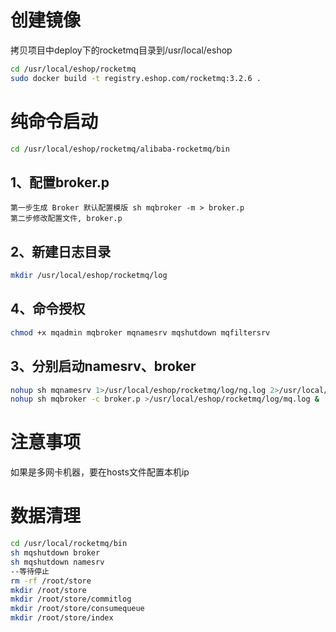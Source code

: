 创建镜像
======
拷贝项目中deploy下的rocketmq目录到/usr/local/eshop
```bash
cd /usr/local/eshop/rocketmq
sudo docker build -t registry.eshop.com/rocketmq:3.2.6 .
``` 
        
        
纯命令启动
====

```bash
cd /usr/local/eshop/rocketmq/alibaba-rocketmq/bin
``` 
1、配置broker.p
----

    第一步生成 Broker 默认配置模版 sh mqbroker -m > broker.p
    第二步修改配置文件, broker.p

2、新建日志目录
----

```bash
mkdir /usr/local/eshop/rocketmq/log
```

4、命令授权
----
```bash
chmod +x mqadmin mqbroker mqnamesrv mqshutdown mqfiltersrv
```

3、分别启动namesrv、broker
----
```bash
nohup sh mqnamesrv 1>/usr/local/eshop/rocketmq/log/ng.log 2>/usr/local/eshop/rocketmq/log/ng-err.log &
nohup sh mqbroker -c broker.p >/usr/local/eshop/rocketmq/log/mq.log &
```

注意事项
=====
如果是多网卡机器，要在hosts文件配置本机ip

数据清理
=====
```bash
cd /usr/local/rocketmq/bin
sh mqshutdown broker
sh mqshutdown namesrv
--等待停止
rm -rf /root/store
mkdir /root/store
mkdir /root/store/commitlog
mkdir /root/store/consumequeue
mkdir /root/store/index
```